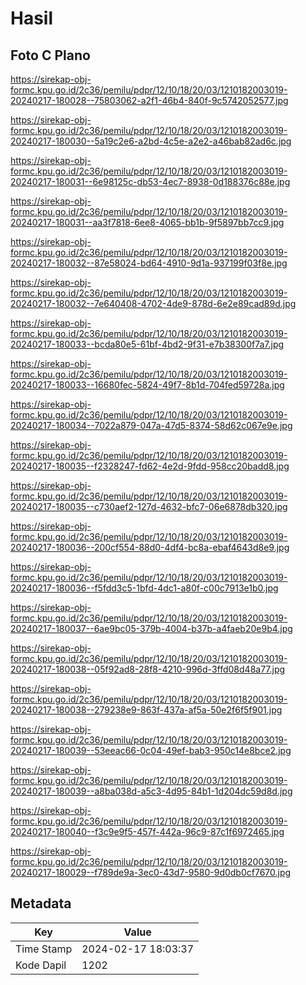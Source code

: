 # Hasil

## Foto C Plano

https://sirekap-obj-formc.kpu.go.id/2c36/pemilu/pdpr/12/10/18/20/03/1210182003019-20240217-180028--75803062-a2f1-46b4-840f-9c5742052577.jpg

https://sirekap-obj-formc.kpu.go.id/2c36/pemilu/pdpr/12/10/18/20/03/1210182003019-20240217-180030--5a19c2e6-a2bd-4c5e-a2e2-a46bab82ad6c.jpg

https://sirekap-obj-formc.kpu.go.id/2c36/pemilu/pdpr/12/10/18/20/03/1210182003019-20240217-180031--6e98125c-db53-4ec7-8938-0d188376c88e.jpg

https://sirekap-obj-formc.kpu.go.id/2c36/pemilu/pdpr/12/10/18/20/03/1210182003019-20240217-180031--aa3f7818-6ee8-4065-bb1b-9f5897bb7cc9.jpg

https://sirekap-obj-formc.kpu.go.id/2c36/pemilu/pdpr/12/10/18/20/03/1210182003019-20240217-180032--87e58024-bd64-4910-9d1a-937199f03f8e.jpg

https://sirekap-obj-formc.kpu.go.id/2c36/pemilu/pdpr/12/10/18/20/03/1210182003019-20240217-180032--7e640408-4702-4de9-878d-6e2e89cad89d.jpg

https://sirekap-obj-formc.kpu.go.id/2c36/pemilu/pdpr/12/10/18/20/03/1210182003019-20240217-180033--bcda80e5-61bf-4bd2-9f31-e7b38300f7a7.jpg

https://sirekap-obj-formc.kpu.go.id/2c36/pemilu/pdpr/12/10/18/20/03/1210182003019-20240217-180033--16680fec-5824-49f7-8b1d-704fed59728a.jpg

https://sirekap-obj-formc.kpu.go.id/2c36/pemilu/pdpr/12/10/18/20/03/1210182003019-20240217-180034--7022a879-047a-47d5-8374-58d62c067e9e.jpg

https://sirekap-obj-formc.kpu.go.id/2c36/pemilu/pdpr/12/10/18/20/03/1210182003019-20240217-180035--f2328247-fd62-4e2d-9fdd-958cc20badd8.jpg

https://sirekap-obj-formc.kpu.go.id/2c36/pemilu/pdpr/12/10/18/20/03/1210182003019-20240217-180035--c730aef2-127d-4632-bfc7-06e6878db320.jpg

https://sirekap-obj-formc.kpu.go.id/2c36/pemilu/pdpr/12/10/18/20/03/1210182003019-20240217-180036--200cf554-88d0-4df4-bc8a-ebaf4643d8e9.jpg

https://sirekap-obj-formc.kpu.go.id/2c36/pemilu/pdpr/12/10/18/20/03/1210182003019-20240217-180036--f5fdd3c5-1bfd-4dc1-a80f-c00c7913e1b0.jpg

https://sirekap-obj-formc.kpu.go.id/2c36/pemilu/pdpr/12/10/18/20/03/1210182003019-20240217-180037--6ae9bc05-379b-4004-b37b-a4faeb20e9b4.jpg

https://sirekap-obj-formc.kpu.go.id/2c36/pemilu/pdpr/12/10/18/20/03/1210182003019-20240217-180038--05f92ad8-28f8-4210-996d-3ffd08d48a77.jpg

https://sirekap-obj-formc.kpu.go.id/2c36/pemilu/pdpr/12/10/18/20/03/1210182003019-20240217-180038--279238e9-863f-437a-af5a-50e2f6f5f901.jpg

https://sirekap-obj-formc.kpu.go.id/2c36/pemilu/pdpr/12/10/18/20/03/1210182003019-20240217-180039--53eeac66-0c04-49ef-bab3-950c14e8bce2.jpg

https://sirekap-obj-formc.kpu.go.id/2c36/pemilu/pdpr/12/10/18/20/03/1210182003019-20240217-180039--a8ba038d-a5c3-4d95-84b1-1d204dc59d8d.jpg

https://sirekap-obj-formc.kpu.go.id/2c36/pemilu/pdpr/12/10/18/20/03/1210182003019-20240217-180040--f3c9e9f5-457f-442a-96c9-87c1f6972465.jpg

https://sirekap-obj-formc.kpu.go.id/2c36/pemilu/pdpr/12/10/18/20/03/1210182003019-20240217-180029--f789de9a-3ec0-43d7-9580-9d0db0cf7670.jpg


## Metadata

| Key        | Value               |
| ---------- | ------------------- |
| Time Stamp | 2024-02-17 18:03:37 |
| Kode Dapil | 1202                |



